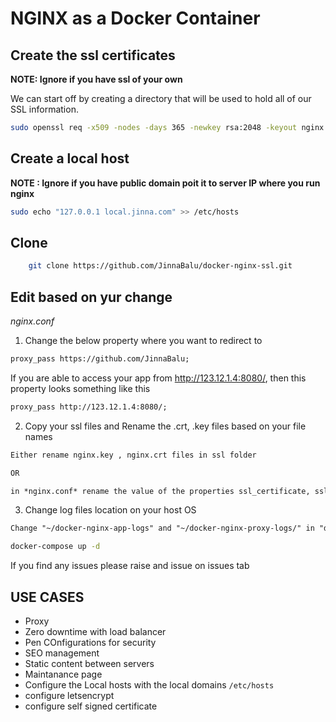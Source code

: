 # NGINX as a Docker Container

## Create the ssl certificates

**NOTE: Ignore if you have ssl of your own**

We can start off by creating a directory that will be used to hold all of our SSL information.

```bash
sudo openssl req -x509 -nodes -days 365 -newkey rsa:2048 -keyout nginx.key -out nginx.crt
```

## Create a local host 

**NOTE : Ignore if you have public domain poit it to server IP where you run nginx**

```bash
sudo echo "127.0.0.1 local.jinna.com" >> /etc/hosts
```

## Clone

```bash
    git clone https://github.com/JinnaBalu/docker-nginx-ssl.git
```

## Edit based on yur change

*nginx.conf*

1. Change the below property where you want to redirect to

```txt
proxy_pass https://github.com/JinnaBalu;
```

If you are able to access your app from http://123.12.1.4:8080/, then this property looks something like this

```txt
proxy_pass http://123.12.1.4:8080/;
```

2. Copy your ssl files and Rename the .crt, .key files based on your file names

```txt
Either rename nginx.key , nginx.crt files in ssl folder 

OR

in *nginx.conf* rename the value of the properties ssl_certificate, ssl_certificate_key
```

3. Change log files location on your host OS
```txt
Change "~/docker-nginx-app-logs" and "~/docker-nginx-proxy-logs/" in "docker-nginx/docker-compose.yml"
```

```bash
docker-compose up -d
```

If you find any issues please raise and issue on issues tab


## USE CASES

- Proxy 
- Zero downtime with load balancer
- Pen COnfigurations for security
- SEO management 
- Static content between servers
- Maintanance page
- Configure the Local hosts with the local domains `/etc/hosts`
- configure letsencrypt
- configure self signed certificate